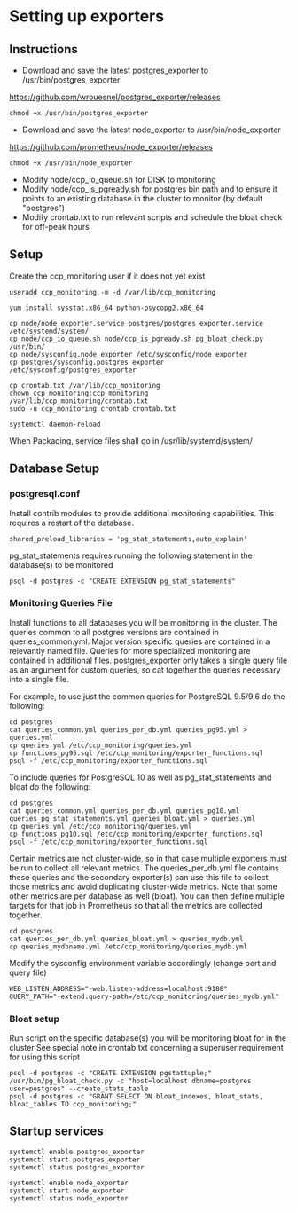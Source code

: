 # Setting up exporters

## Instructions
* Download and save the latest postgres_exporter to /usr/bin/postgres_exporter

https://github.com/wrouesnel/postgres_exporter/releases

```
chmod +x /usr/bin/postgres_exporter
```
* Download and save the latest node_exporter to /usr/bin/node_exporter

https://github.com/prometheus/node_exporter/releases

```
chmod +x /usr/bin/node_exporter
```
* Modify node/ccp_io_queue.sh for DISK to monitoring
* Modify node/ccp_is_pgready.sh for postgres bin path and to ensure it points to an existing database in the cluster to monitor (by default "postgres")
* Modify crontab.txt to run relevant scripts and schedule the bloat check for off-peak hours

## Setup
Create the ccp_monitoring user if it does not yet exist
```
useradd ccp_monitoring -m -d /var/lib/ccp_monitoring
```
```
yum install sysstat.x86_64 python-psycopg2.x86_64

cp node/node_exporter.service postgres/postgres_exporter.service /etc/systemd/system/
cp node/ccp_io_queue.sh node/ccp_is_pgready.sh pg_bloat_check.py /usr/bin/
cp node/sysconfig.node_exporter /etc/sysconfig/node_exporter
cp postgres/sysconfig.postgres_exporter /etc/sysconfig/postgres_exporter

cp crontab.txt /var/lib/ccp_monitoring
chown ccp_monitoring:ccp_monitoring /var/lib/ccp_monitoring/crontab.txt
sudo -u ccp_monitoring crontab crontab.txt

systemctl daemon-reload
```

When Packaging, service files shall go in /usr/lib/systemd/system/

## Database Setup

### postgresql.conf
Install contrib modules to provide additional monitoring capabilities. This requires a restart of the database.
```
shared_preload_libraries = 'pg_stat_statements,auto_explain'
```
pg_stat_statements requires running the following statement in the database(s) to be monitored
```
psql -d postgres -c "CREATE EXTENSION pg_stat_statements"
```

### Monitoring Queries File

Install functions to all databases you will be monitoring in the cluster. The queries common to all postgres versions are contained in queries_common.yml. Major version specific queries are contained in a relevantly named file. Queries for more specialized monitoring are contained in additional files. postgres_exporter only takes a single query file as an argument for custom queries, so cat together the queries necessary into a single file. 

For example, to use just the common queries for PostgreSQL 9.5/9.6 do the following:
```
cd postgres
cat queries_common.yml queries_per_db.yml queries_pg95.yml > queries.yml
cp queries.yml /etc/ccp_monitoring/queries.yml
cp functions_pg95.sql /etc/ccp_monitoring/exporter_functions.sql
psql -f /etc/ccp_monitoring/exporter_functions.sql
```
To include queries for PostgreSQL 10 as well as pg_stat_statements and bloat do the following:
```
cd postgres
cat queries_common.yml queries_per_db.yml queries_pg10.yml queries_pg_stat_statements.yml queries_bloat.yml > queries.yml
cp queries.yml /etc/ccp_monitoring/queries.yml
cp functions_pg10.sql /etc/ccp_monitoring/exporter_functions.sql
psql -f /etc/ccp_monitoring/exporter_functions.sql
```
Certain metrics are not cluster-wide, so in that case multiple exporters must be run to collect all relevant metrics. The queries_per_db.yml file contains these queries and the secondary exporter(s) can use this file to collect those metrics and avoid duplicating cluster-wide metrics. Note that some other metrics are per database as well (bloat). You can then define multiple targets for that job in Prometheus so that all the metrics are collected together.
```
cd postgres
cat queries_per_db.yml queries_bloat.yml > queries_mydb.yml
cp queries_mydbname.yml /etc/ccp_monitoring/queries_mydb.yml
```
Modify the sysconfig environment variable accordingly (change port and query file)
```
WEB_LISTEN_ADDRESS="-web.listen-address=localhost:9188"
QUERY_PATH="-extend.query-path=/etc/ccp_monitoring/queries_mydb.yml"
```

### Bloat setup

Run script on the specific database(s) you will be monitoring bloat for in the cluster
See special note in crontab.txt concerning a superuser requirement for using this script

```
psql -d postgres -c "CREATE EXTENSION pgstattuple;"
/usr/bin/pg_bloat_check.py -c "host=localhost dbname=postgres user=postgres" --create_stats_table
psql -d postgres -c "GRANT SELECT ON bloat_indexes, bloat_stats, bloat_tables TO ccp_monitoring;"
```

## Startup services

```
systemctl enable postgres_exporter
systemctl start postgres_exporter
systemctl status postgres_exporter

systemctl enable node_exporter
systemctl start node_exporter
systemctl status node_exporter
```
